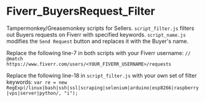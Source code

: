 # Fiverr_BuyersRequest_Filter
Tampermonkey/Greasemonkey scripts for Sellers.
`script_filter.js` filters out Buyers requests on Fiverr with specified keywords. 
`script_name.js` modifies the `Send Request` button and replaces it with the Buyer's name.

Replace the following line-7 in both scripts with your Fiverr username:
`// @match        https://www.fiverr.com/users/<YOUR_FIVERR_USERNAME>/requests`

Replace the following line-18 in `script_filter.js` with your own set of filter keywords:
`var re = new RegExp(/linux|bash|ssh|ssl|scraping|selenium|arduino|esp8266|raspberry|vps|server|python/, "i");`
